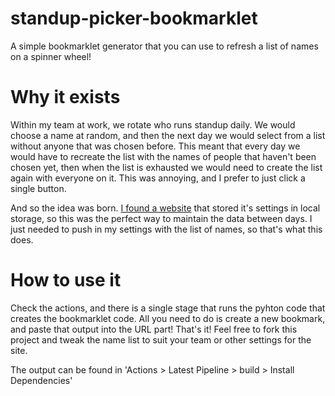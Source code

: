 # standup-picker-bookmarklet
A simple bookmarklet generator that you can use to refresh a list of names on a spinner wheel! 

# Why it exists
Within my team at work, we rotate who runs standup daily. We would choose a name at random, and then the next day we would select from a list without anyone that was chosen before. This meant that every day we would have to recreate the list with the names of people that haven't been chosen yet, then when the list is exhausted we would need to create the list again with everyone on it. This was annoying, and I prefer to just click a single button. 

And so the idea was born. [I found a website](www.wheelofnames.com) that stored it's settings in local storage, so this was the perfect way to maintain the data between days. I just needed to push in my settings with the list of names, so that's what this does. 

# How to use it
Check the actions, and there is a single stage that runs the pyhton code that creates the bookmarklet code. All you need to do is create a new bookmark, and paste that output into the URL part! That's it! Feel free to fork this project and tweak the name list to suit your team or other settings for the site. 

The output can be found in 'Actions > Latest Pipeline > build > Install Dependencies'
